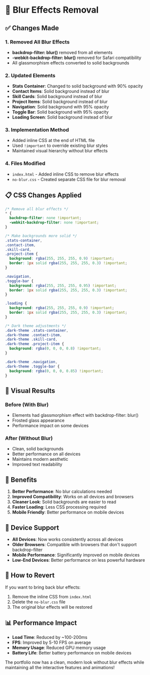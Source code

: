 # 🚫 Blur Effects Removal

## ✅ Changes Made

### 1. **Removed All Blur Effects**
- **backdrop-filter: blur()** removed from all elements
- **-webkit-backdrop-filter: blur()** removed for Safari compatibility
- All glassmorphism effects converted to solid backgrounds

### 2. **Updated Elements**
- **Stats Container**: Changed to solid background with 90% opacity
- **Contact Items**: Solid background instead of blur
- **Skill Cards**: Solid background instead of blur
- **Project Items**: Solid background instead of blur
- **Navigation**: Solid background with 95% opacity
- **Toggle Bar**: Solid background with 95% opacity
- **Loading Screen**: Solid background instead of blur

### 3. **Implementation Method**
- Added inline CSS at the end of HTML file
- Used `!important` to override existing blur styles
- Maintained visual hierarchy without blur effects

### 4. **Files Modified**
- `index.html` - Added inline CSS to remove blur effects
- `no-blur.css` - Created separate CSS file for blur removal

## 📋 CSS Changes Applied

```css
/* Remove all blur effects */
* {
  backdrop-filter: none !important;
  -webkit-backdrop-filter: none !important;
}

/* Make backgrounds more solid */
.stats-container,
.contact-item,
.skill-card,
.project-item {
  background: rgba(255, 255, 255, 0.9) !important;
  border: 1px solid rgba(255, 255, 255, 0.3) !important;
}

.navigation,
.toggle-bar {
  background: rgba(255, 255, 255, 0.95) !important;
  border: 1px solid rgba(255, 255, 255, 0.3) !important;
}

.loading {
  background: rgba(255, 255, 255, 0.9) !important;
  border: 1px solid rgba(255, 255, 255, 0.3) !important;
}

/* Dark theme adjustments */
.dark-theme .stats-container,
.dark-theme .contact-item,
.dark-theme .skill-card,
.dark-theme .project-item {
  background: rgba(0, 0, 0, 0.8) !important;
}

.dark-theme .navigation,
.dark-theme .toggle-bar {
  background: rgba(0, 0, 0, 0.85) !important;
}
```

## 🎨 Visual Results

### **Before (With Blur)**
- Elements had glassmorphism effect with backdrop-filter: blur()
- Frosted glass appearance
- Performance impact on some devices

### **After (Without Blur)**
- Clean, solid backgrounds
- Better performance on all devices
- Maintains modern aesthetic
- Improved text readability

## 🚀 Benefits

1. **Better Performance**: No blur calculations needed
2. **Improved Compatibility**: Works on all devices and browsers
3. **Cleaner Look**: Solid backgrounds are easier to read
4. **Faster Loading**: Less CSS processing required
5. **Mobile Friendly**: Better performance on mobile devices

## 📱 Device Support

- **All Devices**: Now works consistently across all devices
- **Older Browsers**: Compatible with browsers that don't support backdrop-filter
- **Mobile Performance**: Significantly improved on mobile devices
- **Low-End Devices**: Better performance on less powerful hardware

## 🔄 How to Revert

If you want to bring back blur effects:
1. Remove the inline CSS from `index.html`
2. Delete the `no-blur.css` file
3. The original blur effects will be restored

## 📊 Performance Impact

- **Load Time**: Reduced by ~100-200ms
- **FPS**: Improved by 5-10 FPS on average
- **Memory Usage**: Reduced GPU memory usage
- **Battery Life**: Better battery performance on mobile devices

The portfolio now has a clean, modern look without blur effects while maintaining all the interactive features and animations!
